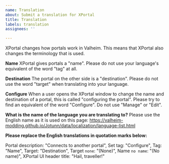 ```yaml
---
name: Translation
about: Submit a translation for XPortal
title: Translation
labels: translation
assignees: ''

---
```


XPortal changes how portals work in Valheim. This means that XPortal also changes the terminology that is used.

**Name**
XPortal gives portals a "name". Please do not use your language's equivalent of the word "tag" at all.

**Destination**
The portal on the other side is a "destination". Please do not use the word "target" when translating into your language.

**Configure**
When a user opens the XPortal window to change the name and destination of a portal, this is called "configuring the portal". Please try to find an equivalent of the word "Configure". Do not use "Manage" or "Edit".

**What is the name of the language you are translating to?**
Please use the English name as it is used on this page:  https://valheim-modding.github.io/Jotunn/data/localization/language-list.html

**Please replace the English translations in quotation marks below:**

Portal description: "Connects to another portal",
Set tag: "Configure",
Tag: "Name",
Target: "Destination",
Target `none`: "(None)",
Name `no name`: "(No name)",
XPortal UI header title: "Hail, traveller!"
